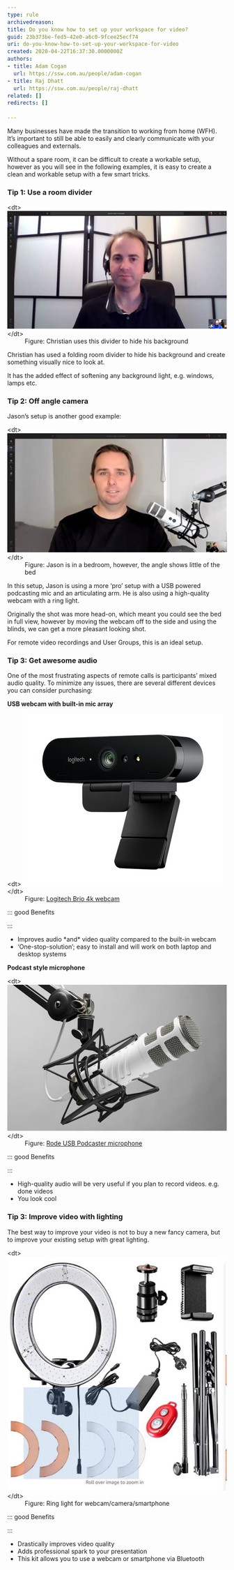 ```yaml
---
type: rule
archivedreason: 
title: Do you know how to set up your workspace for video?
guid: 23b373be-fed5-42e0-a6c0-9fcee25ecf74
uri: do-you-know-how-to-set-up-your-workspace-for-video
created: 2020-04-22T16:37:30.0000000Z
authors:
- title: Adam Cogan
  url: https://ssw.com.au/people/adam-cogan
- title: Raj Dhatt
  url: https://ssw.com.au/people/raj-dhatt
related: []
redirects: []

---
```


Many businesses have made the transition to working from home (WFH). It’s important to still be able to easily and clearly communicate with your colleagues and externals.

<!--endintro-->

Without a spare room, it can be difficult to create a workable setup, however as you will see in the following examples, it is easy to create a clean and workable setup with a few smart tricks.

### Tip 1: Use a room divider

<dl class="image">&lt;dt&gt; 
      <img src="room-divider.jpg" alt="room-divider.jpg"> 
   &lt;/dt&gt;<dd>Figure: Christian uses this divider to hide his background</dd></dl>
Christian has used a folding room divider to hide his background and create something visually nice to look at.

It has the added effect of softening any background light, e.g. windows, lamps etc.

### Tip 2: Off angle camera


Jason’s setup is another good example:
<dl class="image">&lt;dt&gt; 
      <img src="jason-angle-bed.jpg" alt="jason-angle-bed.jpg"> 
   &lt;/dt&gt;<dd>Figure: Jason is in a bedroom, however, the angle shows little of the bed</dd></dl>
In this setup, Jason is using a more ‘pro’ setup with a USB powered podcasting mic and an articulating arm. He is also using a high-quality webcam with a ring light.

Originally the shot was more head-on, which meant you could see the bed in full view, however by moving the webcam off to the side and using the blinds, we can get a more pleasant looking shot.

For remote video recordings and User Groups, this is an ideal setup.

### Tip 3: Get awesome audio


One of the most frustrating aspects of remote calls is participants’ mixed audio quality. To minimize any issues, there are several different devices you can consider purchasing:



**USB webcam with built-in mic array**
<dl class="image">&lt;dt&gt; 
      <img src="logitech-brio.png" alt="logitech-brio.png"> 
   &lt;/dt&gt;<dd>Figure: 
      <a href="https://www.logitech.com/en-au/product/brio#specification-tabular">Logitech Brio 4k webcam</a><br></dd></dl>


::: good
Benefits

:::


* Improves audio \*and\* video quality compared to the built-in webcam
* ‘One-stop-solution’; easy to install and will work on both laptop and desktop systems





**Podcast style microphone** 
<dl class="image">&lt;dt&gt; 
            <img src="rode-podcaster.jpg" alt="rode-podcaster.jpg"> 
         &lt;/dt&gt;<dd>Figure: 
            <a href="http://www.rode.com/microphones/podcaster">Rode USB Podcaster microphone</a><span style="color:#444444;"></span></dd></dl>


::: good
Benefits

:::


* High-quality audio will be very useful if you plan to record videos. e.g. done videos
* You look cool


### Tip 3: Improve video with lighting


The best way to improve your video is not to buy a new fancy camera, but to improve your existing setup with great lighting.
<dl class="image">&lt;dt&gt;<img src="ring-light.jpg" alt="ring-light.jpg">&lt;/dt&gt;<dd>Figure: Ring light for webcam/camera/smartphone<br></dd></dl>


::: good
Benefits

:::


* Drastically improves video quality
* Adds professional spark to your presentation
* This kit allows you to use a webcam or smartphone via Bluetooth
